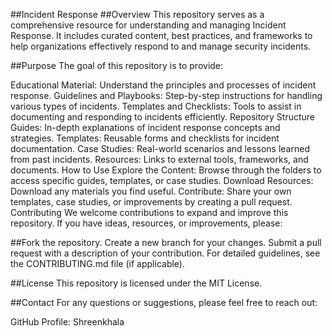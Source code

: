 ##Incident Response
##Overview
This repository serves as a comprehensive resource for understanding and managing Incident Response. It includes curated content, best practices, and frameworks to help organizations effectively respond to and manage security incidents.

##Purpose
The goal of this repository is to provide:

Educational Material: Understand the principles and processes of incident response.
Guidelines and Playbooks: Step-by-step instructions for handling various types of incidents.
Templates and Checklists: Tools to assist in documenting and responding to incidents efficiently.
Repository Structure
Guides: In-depth explanations of incident response concepts and strategies.
Templates: Reusable forms and checklists for incident documentation.
Case Studies: Real-world scenarios and lessons learned from past incidents.
Resources: Links to external tools, frameworks, and documents.
How to Use
Explore the Content: Browse through the folders to access specific guides, templates, or case studies.
Download Resources: Download any materials you find useful.
Contribute: Share your own templates, case studies, or improvements by creating a pull request.
Contributing
We welcome contributions to expand and improve this repository. If you have ideas, resources, or improvements, please:

##Fork the repository.
Create a new branch for your changes.
Submit a pull request with a description of your contribution.
For detailed guidelines, see the CONTRIBUTING.md file (if applicable).

##License
This repository is licensed under the MIT License.

##Contact
For any questions or suggestions, please feel free to reach out:

GitHub Profile: Shreenkhala
